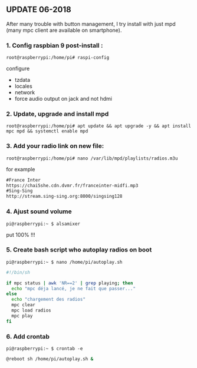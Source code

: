 ## UPDATE 06-2018
After many trouble with button management, I try install with just mpd (many mpc client are available on smartphone).

### 1. Config raspbian 9 post-install : 
```console
root@raspberrypi:/home/pi# raspi-config
```
configure 
* tzdata
* locales 
* network 
* force audio output on jack and not hdmi
### 2. Update, upgrade and install mpd
```console
root@raspberrypi:/home/pi# apt update && apt upgrade -y && apt install mpc mpd && systemctl enable mpd
```
### 3. Add your radio link on new file:
```console
root@raspberrypi:/home/pi# nano /var/lib/mpd/playlists/radios.m3u
```
for example
```txt
#France Inter
https://chai5she.cdn.dvmr.fr/franceinter-midfi.mp3
#Sing-Sing
http://stream.sing-sing.org:8000/singsing128
```
### 4. Ajust sound volume
```console
pi@raspberrypi:~ $ alsamixer
```
put 100% !!!
### 5. Create bash script who autoplay radios on boot
```console
pi@raspberrypi:~ $ nano /home/pi/autoplay.sh
```
```bash
#!/bin/sh

if mpc status | awk 'NR==2' | grep playing; then
  echo "mpc déja lancé, je ne fait que passer..."
else
  echo "chargement des radios"
  mpc clear
  mpc load radios
  mpc play
fi
```
### 6. Add crontab
```console
pi@raspberrypi:~ $ crontab -e
```
```bash
@reboot sh /home/pi/autoplay.sh &
```
